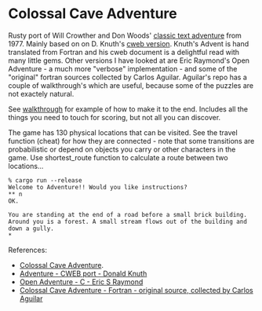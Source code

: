 # Colossal Cave Adventure

Rusty port of Will Crowther and Don Woods' [classic text adventure](https://en.wikipedia.org/wiki/Colossal_Cave_Adventure/) from 1977. Mainly based on on D. Knuth's [cweb version](http://www.literateprogramming.com/adventure.pdf). Knuth's Advent is hand translated from Fortran and his cweb document is a delightful read with many little gems. Other versions I have looked at are Eric Raymond's Open Adventure - a much more "verbose" implementation - and some of the "original" fortran sources collected by Carlos Aguilar. Aguilar's repo has a couple of walkthrough's which are useful, because some of the puzzles are not exactely natural.

See [walkthrough](WALKTHROUGH.txt) for example of how to make it to the end. Includes all the things you need to touch for scoring, but not all you can discover.

The game has 130 physical locations that can be visited. See the travel function (cheat) for how they are connected - note that some transitions are probabilistic or depend on objects you carry or other characters in the game. Use shortest_route function to calculate a route between two locations...

```
% cargo run --release
Welcome to Adventure!! Would you like instructions?
** n
OK.

You are standing at the end of a road before a small brick building. 
Around you is a forest. A small stream flows out of the building and 
down a gully.
*  
```

References:
* [Colossal Cave Adventure](https://en.wikipedia.org/wiki/Colossal_Cave_Adventure/). 
* [Adventure - CWEB port - Donald Knuth](https://www-cs-faculty.stanford.edu/~knuth/programs/advent.w.gz)
* [Open Adventure - C - Eric S Raymond](https://gitlab.com/esr/open-adventure/-/tree/master/)
* [Colossal Cave Adventure - Fortran - original source, collected by Carlos Aguilar](https://github.com/wh0am1-dev/adventure/tree/master/)
